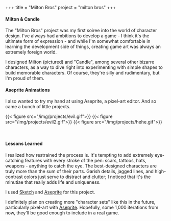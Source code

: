 +++
title = "Milton Bros"
project = "milton bros"
+++

#### Milton & Candle

The "Milton Bros" project was my first soiree into the world of character design. I've always had ambitions to develop a game - I think it's the ultimate form of expression - and while I'm somewhat comfortable in learning the development side of things, creating game art was always an extremely foreign world.

I designed Milton (pictured) and "Candle", among several other bizarre characters, as a way to dive right into experimenting with simple shapes to build memorable characters. Of course, they're silly and rudimentary, but I'm proud of them.

#### Aseprite Animations

I also wanted to try my hand at using Aseprite, a pixel-art editor. And so came a bunch of little projects.

{{< figure src="/img/projects/evil.gif">}} {{< figure src="/img/projects/evil2.gif">}} {{< figure src="/img/projects/hehe.gif">}}

<br/>

#### Lessons Learned 

I realized how restrained the process is. It's tempting to add extremely eye-catching features with every stroke of the pen: scars, tattoos, hats, weapons - anything to catch the eye. The best-designed characters are truly more than the sum of their parts. Garish details, jagged lines, and high-contrast colors just serve to distract and clutter; I noticed that it's the minutiae that really adds life and uniqueness.

I used [Sketch](https://www.sketchapp.com/) and [Aseprite](https://aseprite.org) for this project.

I definitely plan on creating more "character sets" like this in the future, particularly pixel-art with [Aseprite](https://www.aseprite.org/). Hopefully, some 1,000 iterations from now, they'll be good enough to include in a real game.